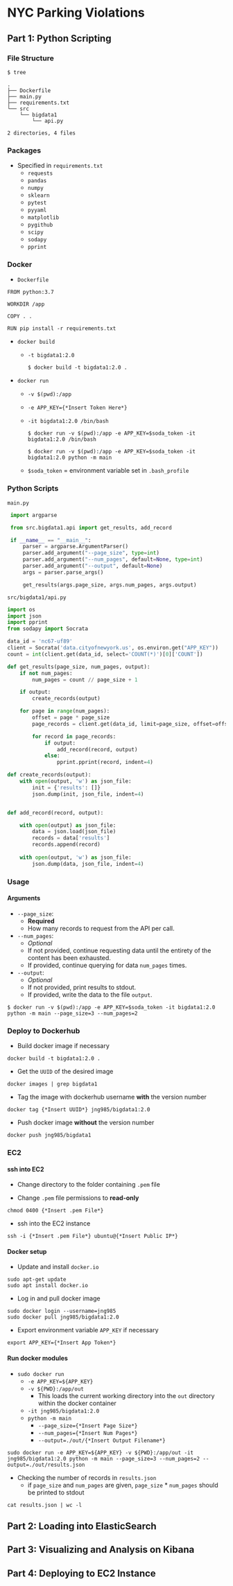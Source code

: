 # NYC Parking Violations

## Part 1: Python Scripting	

### File Structure

  ```console
  $ tree
  ```

  ```console
  .
  ├── Dockerfile
  ├── main.py
  ├── requirements.txt
  └── src
      └── bigdata1
          └── api.py

  2 directories, 4 files
  ```

### Packages 
- Specified in `requirements.txt`
  - `requests`
  - `pandas`
  - `numpy`
  - `sklearn`
  - `pytest`
  - `pyyaml`
  - `matplotlib`
  - `pygithub`
  - `scipy`
  - `sodapy`
  - `pprint`

### Docker

  - `Dockerfile`

  ```
  FROM python:3.7

  WORKDIR /app

  COPY . .

  RUN pip install -r requirements.txt
  ```

  - `docker build`
  
    - `-t bigdata1:2.0`
    
      ```console
      $ docker build -t bigdata1:2.0 .
      ```

  - `docker run`
  
    - `-v $(pwd):/app`
    - `-e APP_KEY={*Insert Token Here*}`
    - `-it bigdata1:2.0 /bin/bash`
    
    
      ```console
      $ docker run -v $(pwd):/app -e APP_KEY=$soda_token -it bigdata1:2.0 /bin/bash
      ```
      ```console
      $ docker run -v $(pwd):/app -e APP_KEY=$soda_token -it bigdata1:2.0 python -m main
      ```
      
    - `$soda_token` = environment variable set in `.bash_profile`
  
### Python Scripts

`main.py`
 ```py
  import argparse

  from src.bigdata1.api import get_results, add_record

  if __name__ == "__main__":
      parser = argparse.ArgumentParser()
      parser.add_argument("--page_size", type=int)
      parser.add_argument("--num_pages", default=None, type=int)
      parser.add_argument("--output", default=None)
      args = parser.parse_args()

      get_results(args.page_size, args.num_pages, args.output)
 ```

`src/bigdata1/api.py`
```py
import os
import json 
import pprint
from sodapy import Socrata

data_id = 'nc67-uf89'
client = Socrata('data.cityofnewyork.us', os.environ.get("APP_KEY"))
count = int(client.get(data_id, select='COUNT(*)')[0]['COUNT'])

def get_results(page_size, num_pages, output):
    if not num_pages:
        num_pages = count // page_size + 1

    if output:
        create_records(output)

    for page in range(num_pages):
        offset = page * page_size
        page_records = client.get(data_id, limit=page_size, offset=offset)

        for record in page_records:
            if output:
                add_record(record, output)
            else:
                pprint.pprint(record, indent=4)

def create_records(output):
    with open(output, 'w') as json_file:
        init = {'results': []}
        json.dump(init, json_file, indent=4)


def add_record(record, output):

    with open(output) as json_file: 
        data = json.load(json_file) 
        records = data['results'] 
        records.append(record) 
    
    with open(output, 'w') as json_file:
        json.dump(data, json_file, indent=4)
```

  
### Usage

#### Arguments

- `--page_size`: 
  - **Required**
  - How many records to request from the API per call.
- `--num_pages`: 
  - *Optional*
  - If not provided, continue requesting data until the entirety of the content has been exhausted. 
  - If provided, continue querying for data `num_pages` times.
- `--output`: 
  - *Optional*
  - If not provided, print results to stdout. 
  - If provided, write the data to the file `output`.


```console
$ docker run -v $(pwd):/app -e APP_KEY=$soda_token -it bigdata1:2.0 python -m main --page_size=3 --num_pages=2 
```

### Deploy to Dockerhub

- Build docker image if necessary
```console
docker build -t bigdata1:2.0 .
```

- Get the `UUID` of the desired image
```console
docker images | grep bigdata1
```

- Tag the image with dockerhub username **with** the version number
```console
docker tag {*Insert UUID*} jng985/bigdata1:2.0
```

- Push docker image **without** the version number
```console
docker push jng985/bigdata1
```

### EC2

#### ssh into EC2

- Change directory to the folder containing `.pem` file

- Change `.pem` file permissions to **read-only**

```console
chmod 0400 {*Insert .pem File*}
```

- ssh into the EC2 instance

```console
ssh -i {*Insert .pem File*} ubuntu@{*Insert Public IP*}
```

#### Docker setup 

- Update and install `docker.io`

```console
sudo apt-get update
sudo apt install docker.io
```

- Log in and pull docker image

```console
sudo docker login --username=jng985
sudo docker pull jng985/bigdata1:2.0
```

- Export environment variable `APP_KEY` if necessary

```console
export APP_KEY={*Insert App Token*}
```

#### Run docker modules

- `sudo docker run`
  - `-e APP_KEY=${APP_KEY}`
  - `-v ${PWD}:/app/out`
    - This loads the current working directory into the `out` directory within the docker container
  - `-it jng985/bigdata1:2.0`
  - `python -m main` 
    - `--page_size={*Insert Page Size*}` 
    - `--num_pages={*Insert Num Pages*}`
    - `--output=./out/{*Insert Output Filename*}`
    
```console
sudo docker run -e APP_KEY=${APP_KEY} -v ${PWD}:/app/out -it jng985/bigdata1:2.0 python -m main --page_size=3 --num_pages=2 --output=./out/results.json
```

- Checking the number of records in `results.json`
  - if `page_size` and `num_pages` are given, `page_size` * `num_pages` should be printed to stdout
  
```console
cat results.json | wc -l
```

## Part 2: Loading into ElasticSearch	


## Part 3: Visualizing and Analysis on Kibana	


## Part 4: Deploying to EC2 Instance	

